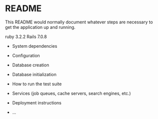 # README

This README would normally document whatever steps are necessary to get the
application up and running.

ruby 3.2.2
Rails 7.0.8

- System dependencies

- Configuration

- Database creation

- Database initialization

- How to run the test suite

- Services (job queues, cache servers, search engines, etc.)

- Deployment instructions

- ...
